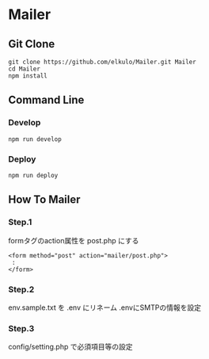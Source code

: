 # Mailer

## Git Clone

~~~
git clone https://github.com/elkulo/Mailer.git Mailer
cd Mailer
npm install
~~~

## Command Line

### Develop
~~~
npm run develop
~~~

### Deploy
~~~
npm run deploy
~~~

## How To Mailer

### Step.1

formタグのaction属性を post.php にする

~~~
<form method="post" action="mailer/post.php">
 :
</form>
~~~

### Step.2

env.sample.txt を .env にリネーム
.envにSMTPの情報を設定

### Step.3

config/setting.php で必須項目等の設定
